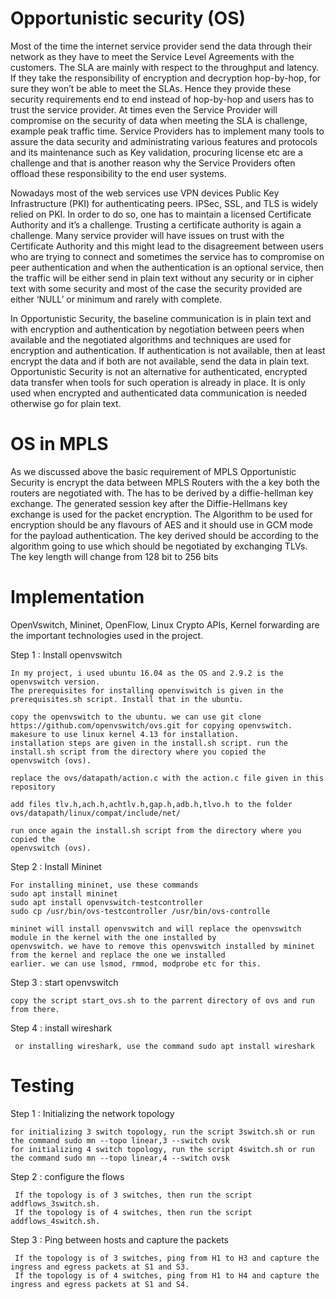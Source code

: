 # Opportunistic security (OS)

Most of the time the internet service provider send the data through their network as they have to meet the Service Level Agreements with the customers. The SLA are mainly with respect to the throughput and latency. If they take the responsibility of encryption and decryption hop-by-hop, for sure they won’t be able to meet the SLAs. Hence they provide these security requirements end to end instead of hop-by-hop and users has to trust the service provider. At times even the Service Provider will compromise on the security of data when meeting the SLA is challenge, example peak traffic time. Service Providers has to implement many tools to assure the data security and administrating various features and protocols and its maintenance such as Key validation, procuring license etc are a challenge and that is another reason why the Service Providers often offload these responsibility to the end user systems. 


Nowadays most of the web services use VPN devices Public Key Infrastructure (PKI) for authenticating peers.  IPSec, SSL, and TLS is widely relied on PKI. In order to do so, one has to maintain a licensed Certificate Authority and it’s a challenge. Trusting a certificate authority is again a challenge. Many service provider will have issues on trust with the Certificate Authority and this might lead to the disagreement between users who are trying to connect and sometimes the service has to compromise on peer authentication and when the authentication is an optional service, then the traffic will be either send in plain text without any security or in cipher text with some security and most of the case the security provided are either ‘NULL’ or minimum and rarely with complete.

In Opportunistic Security, the baseline communication is in plain text and with encryption and authentication by negotiation between peers when available and the negotiated algorithms and techniques are used for encryption and authentication. If authentication is not available, then at least encrypt the data and if both are not available, send the data in plain text. Opportunistic Security is not an alternative for authenticated, encrypted data transfer when tools for such operation is already in place. It is only used when encrypted and authenticated data communication is needed otherwise go for plain text.

# OS in MPLS

As we discussed above the basic requirement of MPLS Opportunistic Security is encrypt the data between MPLS Routers with the a key both the routers are negotiated with. The has to be derived by a diffie-hellman key exchange. The generated session key after the Diffie-Hellmans key exchange is used for the packet encryption. The Algorithm to be used for encryption should be any flavours of AES and it should use in GCM mode for the payload authentication. The key derived should be according to the algorithm going to use which should be negotiated by exchanging TLVs.  The key length will change from 128 bit to 256 bits

# Implementation

OpenVswitch, Mininet, OpenFlow, Linux Crypto APIs, Kernel forwarding are the important technologies used in the project.

Step 1 : Install openvswitch

    In my project, i used ubuntu 16.04 as the OS and 2.9.2 is the openvswitch version.
    The prerequisites for installing openviswitch is given in the prerequisites.sh script. Install that in the ubuntu.
    
    copy the openvswitch to the ubuntu. we can use git clone https://github.com/openvswitch/ovs.git for copying openvswitch.
    makesure to use linux kernel 4.13 for installation.
    installation steps are given in the install.sh script. run the install.sh script from the directory where you copied the          
    openvswitch (ovs). 
    
    replace the ovs/datapath/action.c with the action.c file given in this repository 
    
    add files tlv.h,ach.h,achtlv.h,gap.h,adb.h,tlvo.h to the folder ovs/datapath/linux/compat/include/net/
    
    run once again the install.sh script from the directory where you copied the          
    openvswitch (ovs). 
   
   
Step 2 : Install Mininet
    
    For installing mininet, use these commands
    sudo apt install mininet
    sudo apt install openvswitch-testcontroller
    sudo cp /usr/bin/ovs-testcontroller /usr/bin/ovs-controlle
    
    mininet will install openvswitch and will replace the openvswitch module in the kernel with the one installed by       
    openvswitch. we have to remove this openvswitch installed by mininet from the kernel and replace the one we installed    
    earlier. we can use lsmod, rmmod, modprobe etc for this.
    
Step 3 : start openvswitch

    copy the script start_ovs.sh to the parrent directory of ovs and run from there.

    
Step 4 : install wireshark

     or installing wireshark, use the command sudo apt install wireshark 
     
# Testing
    
Step 1 : Initializing the network topology

     
    for initializing 3 switch topology, run the script 3switch.sh or run the command sudo mn --topo linear,3 --switch ovsk
    for initializing 4 switch topology, run the script 4switch.sh or run the command sudo mn --topo linear,4 --switch ovsk
     
     
Step 2 : configure the flows
     
     If the topology is of 3 switches, then run the script addflows_3switch.sh.
     If the topology is of 4 switches, then run the script addflows_4switch.sh.
     
     
Step 3 : Ping between hosts and capture the packets

     If the topology is of 3 switches, ping from H1 to H3 and capture the ingress and egress packets at S1 and S3.
     If the topology is of 4 switches, ping from H1 to H4 and capture the ingress and egress packets at S1 and S4.
     




